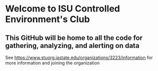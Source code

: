 # Welcome to ISU Controlled Environment's Club

## This GitHub will be home to all the code for gathering, analyzing, and alerting on data

See https://www.stuorg.iastate.edu/organizations/3223/information for more information and joining the organization
